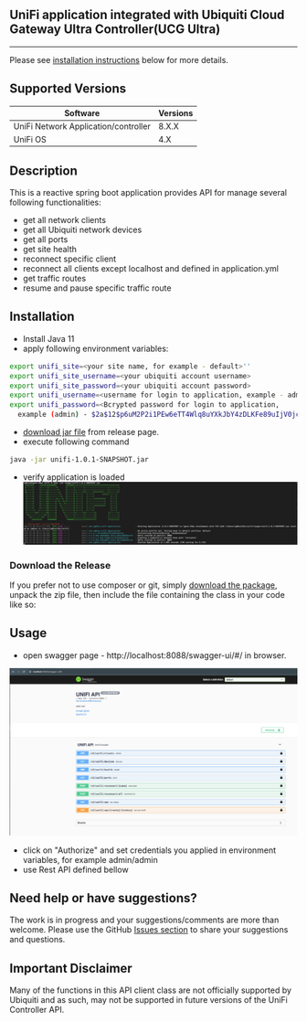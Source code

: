 ## UniFi application integrated with Ubiquiti Cloud Gateway Ultra Controller(UCG Ultra)

---
Please see [installation instructions](#Installation) below for more details.

## Supported Versions

| Software                             | Versions |
|--------------------------------------|----------|
| UniFi Network Application/controller | 8.X.X    |
| UniFi OS                             | 4.X      |                

## Description
This is a reactive spring boot application provides API for manage several following functionalities:
- get all network clients
- get all Ubiquiti network devices
- get all ports 
- get site health
- reconnect specific client
- reconnect all clients except localhost and defined in application.yml
- get traffic routes
- resume and pause specific traffic route

## Installation

- Install Java 11
- apply following environment variables:

```sh
export unifi_site=<your site name, for example - default>''
export unifi_site_username=<your ubiquiti account username>
export unifi_site_password=<your ubiquiti account password>
export unifi_username=<username for login to application, example - admin>
export unifi_password=<Bcrypted password for login to application, 
  example (admin) - $2a$12$p6uM2P2i1PEw6eTT4Wlq8uYXkJbY4zDLKFe89uIjV0jc3VMQEdN6C
```
- [download jar file](https://github.com/ig0re41k/unifi/releases/download/1.0.1/unifi-1.0.1-SNAPSHOT.jar) from release page.
- execute following command

```sh
java -jar unifi-1.0.1-SNAPSHOT.jar
```
- verify application is loaded
![Screenshot1.png](docs/Screenshot1.png)

### Download the Release

If you prefer not to use composer or git,
simply [download the package](https://github.com/Art-of-WiFi/UniFi-API-client/archive/master.zip), unpack the zip
file, then include the file containing the class in your code like so:

## Usage

- open swagger page - http://localhost:8088/swagger-ui/#/ in browser.

![Screenshot2.png](docs/Screenshot2.png)

- click on "Authorize" and set credentials you applied in environment variables, for example admin/admin
- use Rest API defined bellow 

## Need help or have suggestions?

The work is in progress and your suggestions/comments are more than welcome. Please use the GitHub
[Issues section](https://github.com/ig0re41k/unifi/issues) to share your suggestions and questions.


## Important Disclaimer

Many of the functions in this API client class are not officially supported by Ubiquiti
and as such, may not be supported in future versions of the UniFi Controller API.
